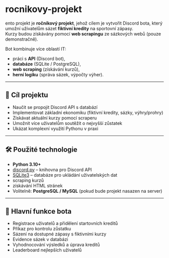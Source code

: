 # rocnikovy-projekt

ento projekt je **ročníkový projekt**, jehož cílem je vytvořit Discord bota, který umožní uživatelům sázet **fiktivní kredity** na sportovní zápasy.  
Kurzy budou získávány pomocí **web scrapingu** ze sázkových webů (pouze demonstračně).  

Bot kombinuje více oblastí IT:
- práci s **API** (Discord bot),
- **databáze** (SQLite / PostgreSQL),
- **web scraping** (získávání kurzů),
- **herní logiku** (správa sázek, výpočty výher).

---

## 🎯 Cíl projektu
- Naučit se propojit Discord API s databází  
- Implementovat základní ekonomiku (fiktivní kredity, sázky, výhry/prohry)  
- Získávat aktuální kurzy pomocí scraperu  
- Umožnit více uživatelům soutěžit o nejvyšší zůstatek  
- Ukázat komplexní využití Pythonu v praxi  

---

## 🛠️ Použité technologie
- **Python 3.10+**
- [discord.py](https://github.com/Rapptz/discord.py) – knihovna pro Discord API  
- [SQLite3](https://www.sqlite.org/index.html) – databáze pro ukládání uživatelských dat  
- scraping kurzů  
- získávání HTML stránek  
- Volitelně: **PostgreSQL / MySQL** (pokud bude projekt nasazen na server)  

---

## 📂 Hlavní funkce bota
- Registrace uživatelů a přidělení startovních kreditů  
- Příkaz pro kontrolu zůstatku  
- Sázení na dostupné zápasy s fiktivními kurzy  
- Evidence sázek v databázi  
- Vyhodnocování výsledků a úprava kreditů  
- Leaderboard nejlepších uživatelů  
